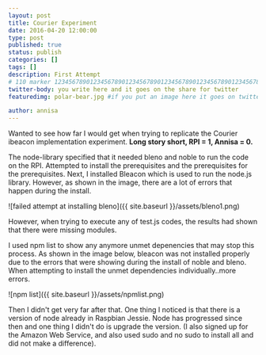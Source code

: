 ```yaml
---
layout: post
title: Courier Experiment 
date: 2016-04-20 12:00:00
type: post
published: true
status: publish
categories: []
tags: []
description: First Attempt
# 110 marker 1234567890123456789012345678901234567890123456789012345678901234567890123456789012345678901234567890123456789
twitter-body: you write here and it goes on the share for twitter
featuredimg: polar-bear.jpg #if you put an image here it goes on twitter too

author: annisa
---
```


Wanted to see how far I would get when trying to replicate the Courier ibeacon implementation experiment. <b>Long story short, RPI = 1, Annisa = 0. </b>

The node-library specified that it needed bleno and noble to run the code on the RPI. Attempted to install the prerequisites and the prerequisites for the prerequisites.
Next, I installed Bleacon which is used to run the node.js library. However, as shown in the image, there are a lot of errors that happen during the install. 

![failed attempt at installing bleno]({{ site.baseurl }}/assets/bleno1.png)

However, when trying to execute any of test.js codes, the results had shown that there were missing modules. 

I used npm list to show any anymore unmet depenencies that may stop this process. As shown in the image below, bleacon was not installed properly due to the errors that were showing during the install of noble and bleno. When attempting to install the unmet dependencies individually..more errors.

![npm list]({{ site.baseurl }}/assets/npmlist.png)

Then I didn't get very far after that. One thing I noticed is that there is a version of node already in Raspbian Jessie. Node has progressed since then and one thing I didn't do is upgrade the version. 
(I also signed up for the Amazon Web Service, and also used sudo and no sudo to install all and did not make a difference).

